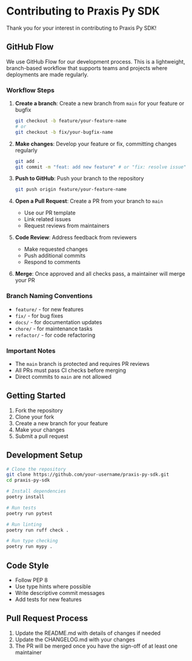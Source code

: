 # Contributing to Praxis Py SDK

Thank you for your interest in contributing to Praxis Py SDK!

## GitHub Flow

We use GitHub Flow for our development process. This is a lightweight, branch-based workflow that supports teams and projects where deployments are made regularly.

### Workflow Steps

1. **Create a branch**: Create a new branch from `main` for your feature or bugfix
   ```bash
   git checkout -b feature/your-feature-name
   # or
   git checkout -b fix/your-bugfix-name
   ```

2. **Make changes**: Develop your feature or fix, committing changes regularly
   ```bash
   git add .
   git commit -m "feat: add new feature" # or "fix: resolve issue"
   ```

3. **Push to GitHub**: Push your branch to the repository
   ```bash
   git push origin feature/your-feature-name
   ```

4. **Open a Pull Request**: Create a PR from your branch to `main`
   - Use our PR template
   - Link related issues
   - Request reviews from maintainers

5. **Code Review**: Address feedback from reviewers
   - Make requested changes
   - Push additional commits
   - Respond to comments

6. **Merge**: Once approved and all checks pass, a maintainer will merge your PR

### Branch Naming Conventions

- `feature/` - for new features
- `fix/` - for bug fixes
- `docs/` - for documentation updates
- `chore/` - for maintenance tasks
- `refactor/` - for code refactoring

### Important Notes

- The `main` branch is protected and requires PR reviews
- All PRs must pass CI checks before merging
- Direct commits to `main` are not allowed

## Getting Started

1. Fork the repository
2. Clone your fork
3. Create a new branch for your feature
4. Make your changes
5. Submit a pull request

## Development Setup

```bash
# Clone the repository
git clone https://github.com/your-username/praxis-py-sdk.git
cd praxis-py-sdk

# Install dependencies
poetry install

# Run tests
poetry run pytest

# Run linting
poetry run ruff check .

# Run type checking
poetry run mypy .
```

## Code Style

- Follow PEP 8
- Use type hints where possible
- Write descriptive commit messages
- Add tests for new features

## Pull Request Process

1. Update the README.md with details of changes if needed
2. Update the CHANGELOG.md with your changes
3. The PR will be merged once you have the sign-off of at least one maintainer
